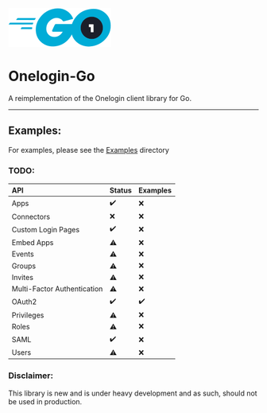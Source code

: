 ![Onelogin-Go Logo](readmeAssets/onelogin-go.png "Onelogin-Go")

# Onelogin-Go

A reimplementation of the Onelogin client library for Go.

---

## Examples:

For examples, please see the [Examples](examples) directory

### TODO:

| **API**                     | **Status**         | **Examples**       |
|:----------------------------|:-------------------| -------------------|
| Apps                        | :heavy_check_mark: | :x:                |
| Connectors                  | :x:                | :x:                |
| Custom Login Pages          | :heavy_check_mark: | :x:                |
| Embed Apps                  | :warning:          | :x:                |
| Events                      | :warning:          | :x:                |
| Groups                      | :warning:          | :x:                |
| Invites                     | :warning:          | :x:                |
| Multi-Factor Authentication | :warning:          | :x:                |
| OAuth2                      | :heavy_check_mark: | :heavy_check_mark: |
| Privileges                  | :warning:          | :x:                |
| Roles                       | :warning:          | :x:                |
| SAML                        | :heavy_check_mark: | :x:                |
| Users                       | :warning:          | :x:                |

### Disclaimer:

This library is new and is under heavy development and as such, should not be used in production.